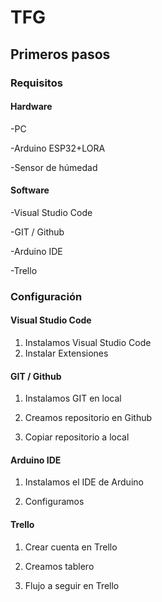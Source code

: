 # TFG

## Primeros pasos

### Requisitos

#### Hardware

-PC

-Arduino ESP32+LORA

-Sensor de húmedad

#### Software

-Visual Studio Code

-GIT / Github

-Arduino IDE

-Trello

### Configuración

#### Visual Studio Code

1. Instalamos Visual Studio Code
2. Instalar Extensiones

#### GIT / Github

1. Instalamos GIT en local

2. Creamos repositorio en Github

3. Copiar repositorio a local

#### Arduino IDE

1. Instalamos el IDE de Arduino

2. Configuramos

#### Trello

1. Crear cuenta en Trello

2. Creamos tablero

3. Flujo a seguir en Trello
